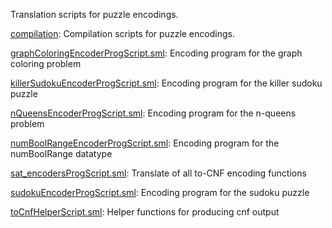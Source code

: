 Translation scripts for puzzle encodings.

[compilation](compilation):
Compilation scripts for puzzle encodings.

[graphColoringEncoderProgScript.sml](graphColoringEncoderProgScript.sml):
Encoding program for the graph coloring problem

[killerSudokuEncoderProgScript.sml](killerSudokuEncoderProgScript.sml):
Encoding program for the killer sudoku puzzle

[nQueensEncoderProgScript.sml](nQueensEncoderProgScript.sml):
Encoding program for the n-queens problem

[numBoolRangeEncoderProgScript.sml](numBoolRangeEncoderProgScript.sml):
Encoding program for the numBoolRange datatype

[sat_encodersProgScript.sml](sat_encodersProgScript.sml):
Translate of all to-CNF encoding functions

[sudokuEncoderProgScript.sml](sudokuEncoderProgScript.sml):
Encoding program for the sudoku puzzle

[toCnfHelperScript.sml](toCnfHelperScript.sml):
Helper functions for producing cnf output
